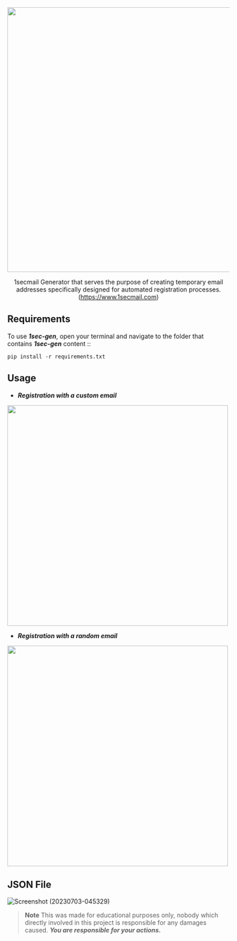 <div align="center">

<img src="https://github.com/x404xx/TempMailGenerator-1SECMAIL/assets/114883816/0ccbe56c-9946-4321-ab36-97249d5d45bb" width="600" height="auto">

1secmail Generator that serves the purpose of creating temporary email addresses specifically designed for automated registration processes. (https://www.1secmail.com)

</div>

## **Requirements**

To use _**1sec-gen**_, open your terminal and navigate to the folder that contains _**1sec-gen**_ content ::

```
pip install -r requirements.txt
```

## **Usage**

-   _**Registration with a custom email**_
<div>
  <img src="https://github.com/x404xx/TempMailGenerator-1SECMAIL/assets/114883816/865636b7-6e7b-4ed8-adbf-fcff62702b02" width="500" height="auto">
</div>

-   _**Registration with a random email**_
<div>
  <img src="https://github.com/x404xx/TempMailGenerator-1SECMAIL/assets/114883816/806d9cd9-5be3-473d-ba83-993d312f351f" width="500" height="auto">
</div>

## **JSON File**
![Screenshot (20230703-045329)](https://github.com/x404xx/TempMailGenerator-1SECMAIL/assets/114883816/c8663e3f-f25b-41e0-ba03-ab3aead8c631)

> **Note**
> This was made for educational purposes only, nobody which directly involved in this project is responsible for any damages caused. **_You are responsible for your actions._**

